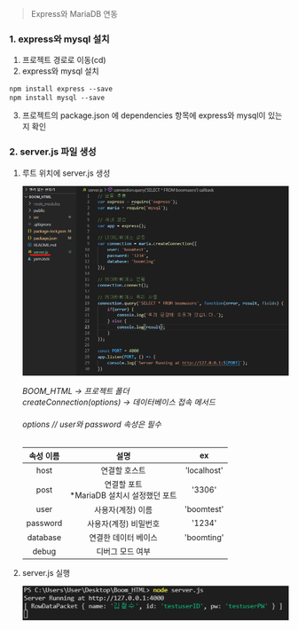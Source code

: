 > Express와 MariaDB 연동



### 1. express와 mysql 설치

1.  프로젝트 경로로 이동(cd)
2.  express와 mysql 설치

```
npm install express --save
npm install mysql --save
```

3. 프로젝트의 package.json 에 dependencies 항목에 express와 mysql이 있는지 확인



### 2. server.js 파일 생성

 1. 루트 위치에 server.js 생성

    ![](../images/DB-01.png)

    *BOOM_HTML -> 프로젝트 폴더<br>createConnection(options) -> 데이터베이스 접속 메서드<br/>*

    ###### options // user와 password 속성은 필수

    | 속성 이름 |                      설명                      |     ex      |
    | :-------: | :--------------------------------------------: | :---------: |
    |   host    |                 연결할 호스트                  | 'localhost' |
    |   post    | 연결할 포트<br />*MariaDB 설치시 설정했던 포트 |   '3306'    |
    |   user    |               사용자(계정) 이름                | 'boomtest'  |
    | password  |             사용자(계정) 비밀번호              |   '1234'    |
    | database  |              연결한 데이터 베이스              | 'boomting'  |
    |   debug   |                디버그 모드 여부                |             |

 2. server.js 실행

    ![](../images/DB-02.png)




